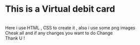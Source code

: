 # This is a Virtual debit card 
<br>
Here i use HTML , CSS to create it , also i use some png images 
<br> 
Cheak all and if any changes you want to do Change <br>
Thank U !